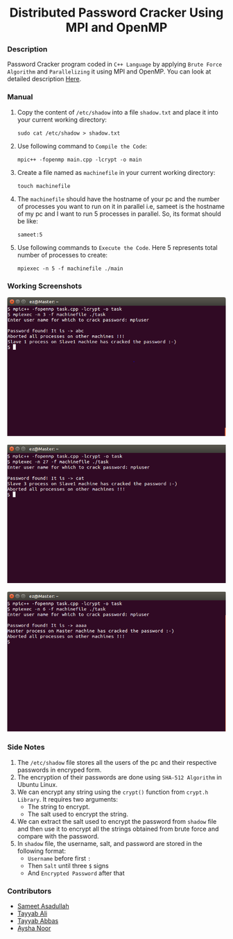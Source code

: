 <h1 align="center">Distributed Password Cracker Using MPI and OpenMP</h1>

### Description
Password Cracker program coded in `C++ Language` by applying `Brute Force Algorithm` and `Parallelizing` it using MPI and OpenMP. You can look at detailed description [Here](https://github.com/SameetAsadullah/Distributed-Password-Cracker-Using-MPI-and-OpenMP/blob/main/Project%20Statement.pdf).

### Manual
1) Copy the content of `/etc/shadow` into a file `shadow.txt` and place it into your current working directory:
    ```
    sudo cat /etc/shadow > shadow.txt
    ```
    
2) Use following command to `Compile the Code`:
    ```
    mpic++ -fopenmp main.cpp -lcrypt -o main
    ```

3) Create a file named as `machinefile` in your current working directory:
    ```
    touch machinefile
    ```

4) The `machinefile` should have the hostname of your pc and the number of processes you want to run on it in parallel i.e, sameet is the hostname of my pc and I want to run 5 processes in parallel. So, its format should be like:
    ```
    sameet:5
    ```

5) Use following commands to `Execute the Code`. Here 5 represents total number of processes to create:
    ```
    mpiexec -n 5 -f machinefile ./main
    ```
    
### Working Screenshots
<div align="center">
  <img src = "https://github.com/SameetAsadullah/Distributed-Password-Cracker-Using-MPI-and-OpenMP/blob/main/extras/working-ss-1.PNG" alt = "" width="700px"/>
</div>
<br/>
<div align="center">
  <img src = "https://github.com/SameetAsadullah/Distributed-Password-Cracker-Using-MPI-and-OpenMP/blob/main/extras/working-ss-2.PNG" alt = "" width="700px"/>
</div>
<br/>
<div align="center">
  <img src = "https://github.com/SameetAsadullah/Distributed-Password-Cracker-Using-MPI-and-OpenMP/blob/main/extras/working-ss-3.PNG" alt = "" width="700px"/>
</div>

### Side Notes
1) The `/etc/shadow` file stores all the users of the pc and their respective passwords in encryped form.
2) The encryption of their passwords are done using `SHA-512 Algorithm` in Ubuntu Linux.
3) We can encrypt any string using the `crypt()` function from `crypt.h Library`. It requires two arguments:
    - The string to encrypt.
    - The salt used to encrypt the string.
4) We can extract the salt used to encrypt the password from `shadow` file and then use it to encrypt all the strings obtained from brute force and compare with the password.
5) In `shadow` file, the username, salt, and password are stored in the following format:
    - `Username` before first `:`
    - Then `Salt` until three `$` signs
    - And `Encrypted Password` after that

### Contributors
- [Sameet Asadullah](https://github.com/SameetAsadullah) 
- [Tayyab Ali](https://github.com/DarkDragz)
- [Tayyab Abbas](https://github.com/tayyababbas2000)
- [Aysha Noor](https://github.com/ayshanoorr)
